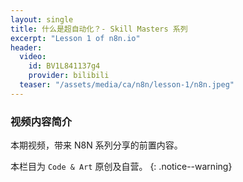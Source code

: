 ```yaml
---
layout: single
title: 什么是超自动化？- Skill Masters 系列
excerpt: "Lesson 1 of n8n.io"
header:
  video:
    id: BV1L841137g4
    provider: bilibili
  teaser: "/assets/media/ca/n8n/lesson-1/n8n.jpeg"
---
```


### 视频内容简介

本期视频，带来 N8N 系列分享的前置内容。

本栏目为 `Code & Art` 原创及自营。
{: .notice--warning}
